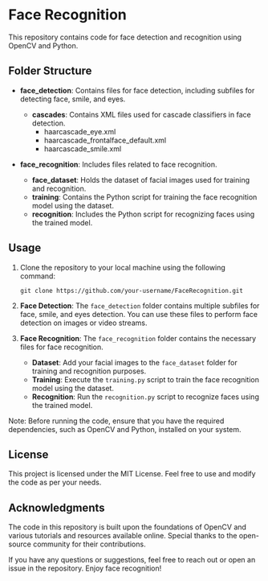 # Face Recognition

This repository contains code for face detection and recognition using OpenCV and Python.

## Folder Structure

- **face_detection**: Contains files for face detection, including subfiles for detecting face, smile, and eyes.
  - **cascades**: Contains XML files used for cascade classifiers in face detection.
    - haarcascade_eye.xml
    - haarcascade_frontalface_default.xml
    - haarcascade_smile.xml

- **face_recognition**: Includes files related to face recognition.
  - **face_dataset**: Holds the dataset of facial images used for training and recognition.
  - **training**: Contains the Python script for training the face recognition model using the dataset.
  - **recognition**: Includes the Python script for recognizing faces using the trained model.

## Usage

1. Clone the repository to your local machine using the following command:

   ```
   git clone https://github.com/your-username/FaceRecognition.git
   ```

2. **Face Detection**: The `face_detection` folder contains multiple subfiles for face, smile, and eyes detection. You can use these files to perform face detection on images or video streams.

3. **Face Recognition**: The `face_recognition` folder contains the necessary files for face recognition.
   - **Dataset**: Add your facial images to the `face_dataset` folder for training and recognition purposes.
   - **Training**: Execute the `training.py` script to train the face recognition model using the dataset.
   - **Recognition**: Run the `recognition.py` script to recognize faces using the trained model.

Note: Before running the code, ensure that you have the required dependencies, such as OpenCV and Python, installed on your system.

## License

This project is licensed under the MIT License. Feel free to use and modify the code as per your needs.

## Acknowledgments

The code in this repository is built upon the foundations of OpenCV and various tutorials and resources available online. Special thanks to the open-source community for their contributions.

If you have any questions or suggestions, feel free to reach out or open an issue in the repository. Enjoy face recognition!

